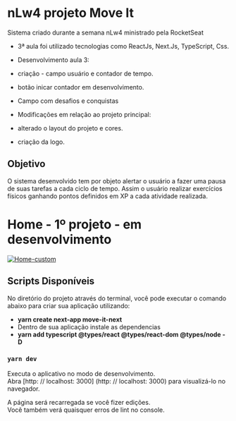 # nLw4 projeto Move It

Sistema criado durante a semana nLw4 ministrado pela RocketSeat
 - 3ª aula foi utilizado tecnologias como ReactJs, Next.Js, TypeScript, Css.
 
 - Desenvolvimento aula 3:
  -  criação - campo usuário e contador de tempo.
  -  botão inicar contador em desenvolvimento.
  -  Campo com desafios e conquistas
 
 - Modificações em relação ao projeto principal:
  - alterado o layout do projeto e cores.
  - criação da logo.

## Objetivo
O sistema desenvolvido tem por objeto alertar o usuário a fazer uma pausa de suas tarefas a cada ciclo de tempo. Assim o usuário realizar exercícios físicos ganhando pontos definidos em XP a cada atividade realizada.


<p align="center"><h1>Home - 1º projeto - em desenvolvimento</h1>
  <a href="https://nlw4-move-it-charles-mrt.vercel.app/"><img src="https://i.ibb.co/cLb2KGt/Home-custom.jpg" alt="Home-custom" border="0"></a>
</p>

## Scripts Disponíveis

No diretório do projeto através do terminal, você pode executar o comando abaixo para criar sua aplicação utilizando:
- <strong> yarn create next-app move-it-next</strong>
- Dentro de sua aplicação instale as dependencias
- <strong> yarn add typescript @types/react @types/react-dom @types/node -D</strong>


### `yarn dev`
Executa o aplicativo no modo de desenvolvimento. \
Abra [http: // localhost: 3000] (http: // localhost: 3000) para visualizá-lo no navegador.


A página será recarregada se você fizer edições. \
Você também verá quaisquer erros de lint no console.



